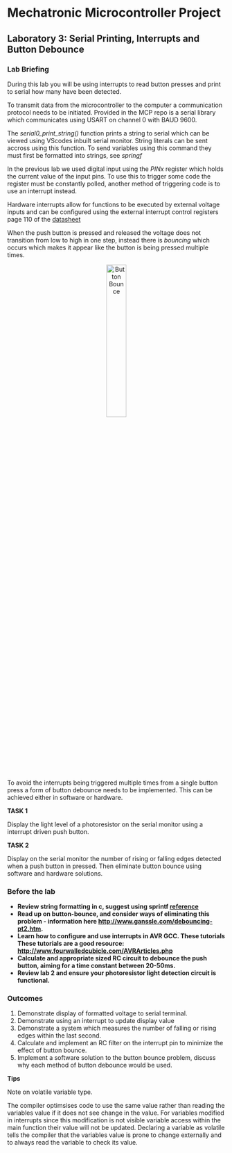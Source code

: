# Mechatronic Microcontroller Project

## Laboratory 3: Serial Printing, Interrupts and Button Debounce

### Lab Briefing

During this lab you will be using interrupts to read button presses and print to serial how many have been detected.

To transmit data from the microcontroller to the computer a communication protocol needs to be initiated. Provided in the MCP repo is a serial library which communicates using USART on channel 0 with BAUD 9600.

The *serial0_print_string()* function prints a string to serial which can be viewed using VScodes inbuilt serial monitor. String literals can be sent accross using this function. To send variables using this command they must first be formatted into strings, see *springf*

In the previous lab we used digital input using the *PINx* register which holds the current value of the input pins. To use this to trigger some code the register must be constantly polled, another method of triggering code is to use an interrupt instead.

Hardware interrupts allow for functions to be executed by external voltage inputs and can be configured using the external interrupt control registers page 110 of the [datasheet](http://www.atmel.com/Images/Atmel-2549-8-bit-AVR-Microcontroller-ATmega640-1280-1281-2560-2561_datasheet.pdf)

When the push button is pressed and released the voltage does not transition from low to high in one step, instead there is *bouncing* which occurs which makes it appear like the button is being pressed multiple times.

<p align="center"> <img src="https://github.com/mxeng/mcp-docs/blob/master/labs/button_bounce.png" alt="Button Bounce" width="30%"> </p>

To avoid the interrupts being triggered multiple times from a single button press a form of button debounce needs to be implemented. This can be achieved either in software or hardware.

**TASK 1**

Display the light level of a photoresistor on the serial monitor using a interrupt driven push button. 

**TASK 2**

Display on the serial monitor the number of rising or falling edges detected when a push button in pressed. Then eliminate button bounce using software and hardware solutions.

### Before the lab

- **Review string formatting in c, suggest using sprintf [reference](https://en.cppreference.com/w/cpp/io/c/fprintf)**
- **Read up on button-bounce, and consider ways of eliminating this problem - information here http://www.ganssle.com/debouncing-pt2.htm.**
- **Learn how to configure and use interrupts in AVR GCC. These **tutorials** These tutorials are a good resource: http://www.fourwalledcubicle.com/AVRArticles.php**
- **Calculate and appropriate sized RC circuit to debounce the push button, aiming for a time constant between 20-50ms.**
- **Review lab 2 and ensure your photoresistor light detection circuit is functional.**

### Outcomes

1. Demonstrate display of formatted voltage to serial terminal.
2. Demonstrate using an interrupt to update display value
3. Demonstrate a system which measures the number of falling or rising edges within the last second.
4. Calculate and implement an RC filter on the interrupt pin to minimize the effect of button bounce.
5. Implement a software solution to the button bounce problem, discuss why each method of button debounce would be used.

**Tips**

Note on volatile variable type.

The compiler optimsises code to use the same value rather than reading the variables value if it does not see change in the value.
For variables modified in interrupts since this modification is not visible variable access within the main function their value will not be updated.
Declaring a variable as volatile tells the compiler that the variables value is prone to change externally and to always read the variable to check its value.


